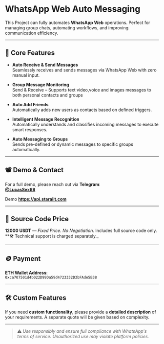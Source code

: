 # WhatsApp Web Auto Messaging

This Project can fully automates **WhatsApp Web** operations. Perfect for managing group chats, automating workflows, and improving communication efficiency.

---

## 🔑 Core Features

- **Auto Receive & Send Messages**  
  Seamlessly receives and sends messages via WhatsApp Web with zero manual input.

- **Group Message Monitoring**  
  Send & Receive – Supports text video,voice and images messages to both personal contacts and groups

- **Auto Add Friends**  
  Automatically adds new users as contacts based on defined triggers.

- **Intelligent Message Recognition**  
  Automatically understands and classifies incoming messages to execute smart responses.

- **Auto Messaging to Groups**  
  Sends pre-defined or dynamic messages to specific groups automatically.

---

## 📽️ Demo & Contact

For a full demo, please reach out via **Telegram**:  
**[@LucasSex69](https://t.me/LucasSex69)**

Demo **https://api.staraiit.com**

---

## 💸 Source Code Price

**12000 USDT** — _Fixed Price. No Negotiation._ Includes full source code only.
**🛠 Technical support is charged separately._

---
## 🪙 Payment

**ETH Wallet Address**:  
`0xca707501d4b022D99Da59d4723332D3bFAde5B38`

---

## 🛠️ Custom Features

If you need **custom functionality**, please provide a **detailed description** of your requirements. A separate quote will be given based on complexity.

---


> ⚠️ _Use responsibly and ensure full compliance with WhatsApp's terms of service. Unauthorized use may violate platform policies._


